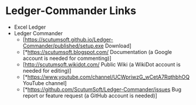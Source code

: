 # Ledger-Commander Links

- Excel Ledger
- Ledger Commander
  - [https://scutumsoft.github.io/Ledger-Commander/published/setup.exe Download]
  - [*https://scutumsoft.blogspot.com/ Documentation (a Google account is needed for commenting)]
  - [http://scutumsoft.wikidot.com/ Public Wiki (a WikiDot account is needed for editing)]
  - [*https://www.youtube.com/channel/UCWpriwzG_wCetA7RqthbhOQ YouTube channel]
  - [*https://github.com/ScutumSoft/Ledger-Commander/issues Bug report or feature request (a GitHub account is needed)]
